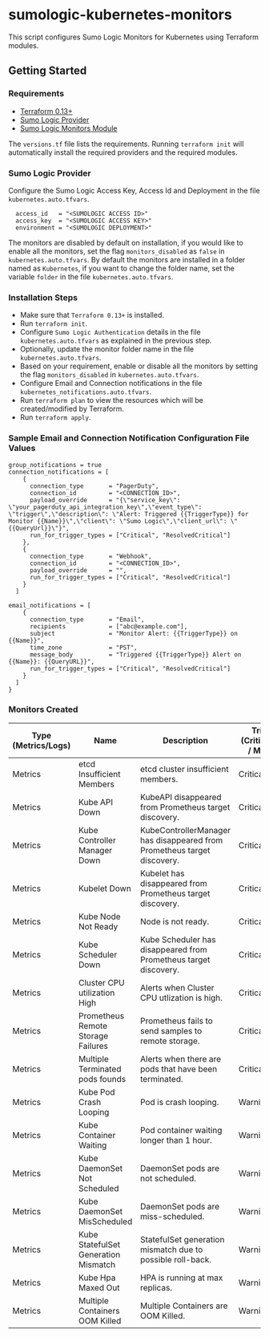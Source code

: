 # sumologic-kubernetes-monitors

This script configures Sumo Logic Monitors for Kubernetes using Terraform modules.

## Getting Started

### Requirements

* [Terraform 0.13+](https://www.terraform.io/downloads.html)
* [Sumo Logic Provider](https://registry.terraform.io/providers/SumoLogic/sumologic/latest/docs)
* [Sumo Logic Monitors Module](https://registry.terraform.io/modules/SumoLogic/sumo-logic-monitor/sumologic/latest)


The `versions.tf` file lists the requirements.
Running `terraform init` will automatically install the required providers and the required modules.


### Sumo Logic Provider

Configure the Sumo Logic Access Key, Access Id and Deployment in the file `kubernetes.auto.tfvars`.

```shell
  access_id   = "<SUMOLOGIC ACCESS ID>"
  access_key  = "<SUMOLOGIC ACCESS KEY>"
  environment = "<SUMOLOGIC DEPLOYMENT>"
```
The monitors are disabled by default on installation, if you would like to enable all the monitors, set the flag `monitors_disabled` as `false` in `kubernetes.auto.tfvars`.
By default the monitors are installed in a folder named as `Kubernetes`, if you want to change the folder name, set the variable `folder` in the file `kubernetes.auto.tfvars`.

### Installation Steps

* Make sure that `Terraform 0.13+` is installed.
* Run `terraform init`.
* Configure `Sumo Logic Authentication` details in the file `kubernetes.auto.tfvars` as explained in the previous step.
* Optionally, update the monitor folder name in the file ``kubernetes.auto.tfvars``.
* Based on your requirement, enable or disable all the monitors by setting the flag `monitors_disabled` in `kubernetes.auto.tfvars`.
* Configure Email and Connection notifications in the file `kubernetes_notifications.auto.tfvars`.
* Run `terraform plan` to view the resources which will be created/modified by Terraform.
* Run `terraform apply`.

### Sample Email and Connection Notification Configuration File Values

```shell
group_notifications = true
connection_notifications = [
    {
      connection_type       = "PagerDuty",
      connection_id         = "<CONNECTION_ID>",
      payload_override      = "{\"service_key\": \"your_pagerduty_api_integration_key\",\"event_type\": \"trigger\",\"description\": \"Alert: Triggered {{TriggerType}} for Monitor {{Name}}\",\"client\": \"Sumo Logic\",\"client_url\": \"{{QueryUrl}}\"}",
      run_for_trigger_types = ["Critical", "ResolvedCritical"]
    },
    {
      connection_type       = "Webhook",
      connection_id         = "<CONNECTION_ID>",
      payload_override      = "",
      run_for_trigger_types = ["Critical", "ResolvedCritical"]
    }
  ]

email_notifications = [
    {
      connection_type       = "Email",
      recipients            = ["abc@example.com"],
      subject               = "Monitor Alert: {{TriggerType}} on {{Name}}",
      time_zone             = "PST",
      message_body          = "Triggered {{TriggerType}} Alert on {{Name}}: {{QueryURL}}",
      run_for_trigger_types = ["Critical", "ResolvedCritical"]
    }
  ]
}
```

### Monitors Created

| Type (Metrics/Logs)|Name|Description|Trigger Type (Critical / Warning / MissingData)|
|---|---|---|---|
|Metrics|etcd Insufficient Members|etcd cluster insufficient members.|Critical|
|Metrics|Kube API Down|KubeAPI disappeared from Prometheus target discovery.|Critical/MissingData|
|Metrics|Kube Controller Manager Down|KubeControllerManager has disappeared from Prometheus target discovery.|Critical|
|Metrics|Kubelet Down|Kubelet has disappeared from Prometheus target discovery.|Critical/MissingData|
|Metrics|Kube Node Not Ready|Node is not ready.|Critical/MissingData|
|Metrics|Kube Scheduler Down|Kube Scheduler has disappeared from Prometheus target discovery.|Critical/MissingData|
|Metrics|Cluster CPU utilization High|Alerts when Cluster CPU utlization is high.|Critical/Warning|
|Metrics|Prometheus Remote Storage Failures|Prometheus fails to send samples to remote storage.|Critical|
|Metrics|Multiple Terminated pods founds|Alerts when there are pods that have been terminated.|Critical|
|Metrics|Kube Pod Crash Looping|Pod is crash looping.|Warning|
|Metrics|Kube Container Waiting|Pod container waiting longer than 1 hour.|Warning|
|Metrics|Kube DaemonSet Not Scheduled|DaemonSet pods are not scheduled.|Warning|
|Metrics|Kube DaemonSet MisScheduled|DaemonSet pods are miss-scheduled.|Warning|
|Metrics|Kube StatefulSet Generation Mismatch|StatefulSet generation mismatch due to possible roll-back.|Warning|
|Metrics|Kube Hpa Maxed Out|HPA is running at max replicas.|Warning|
|Metrics|Multiple Containers OOM Killed|Multiple Containers are OOM Killed.|Warning|